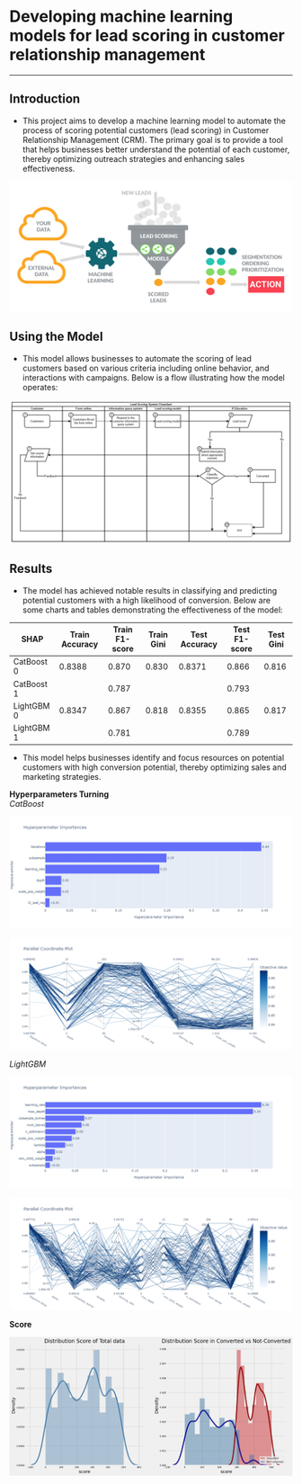 # Developing machine learning models for lead scoring in customer relationship management
---
## Introduction
- This project aims to develop a machine learning model to automate the process of scoring potential customers (lead scoring) in Customer Relationship Management (CRM). The primary goal is to provide a tool that helps businesses better understand the potential of each customer, thereby optimizing outreach strategies and enhancing sales effectiveness.

<p align="center">
  <img src="image2/predictive_lead_scoring_flow-1.png" />
</p>

## Using the Model
- This model allows businesses to automate the scoring of lead customers based on various criteria including online behavior, and interactions with campaigns. Below is a flow illustrating how the model operates:

<p align="center">
  <img src="image2/Flowchart and Database - Lead Scoring Model-Flowchart_Lead_score.drawio.png" />
</p>


## Results
- The model has achieved notable results in classifying and predicting potential customers with a high likelihood of conversion. Below are some charts and tables demonstrating the effectiveness of the model:

| SHAP       | Train Accuracy | Train F1-score | Train Gini | Test Accuracy | Test F1-score | Test Gini |
|------------|----------------|----------------|------------|---------------|---------------|-----------|
| CatBoost 0 | 0.8388         | 0.870          | 0.830      | 0.8371        | 0.866         | 0.816     |
| CatBoost 1 |                | 0.787          |            |               | 0.793         |           |
| LightGBM 0 | 0.8347         | 0.867          | 0.818      | 0.8355        | 0.865         | 0.817     |
| LightGBM 1 |                | 0.781          |            |               | 0.789         |           |


- This model helps businesses identify and focus resources on potential customers with high conversion potential, thereby optimizing sales and marketing strategies.

**Hyperparameters Turning**  
_CatBoost_
<p align="center">
  <img src="image2/hyper_cb_1.png" />
</p>
<p align="center">
  <img src="image2/hyper_cb_2.png" />
</p>

_LightGBM_
<p align="center">
  <img src="image2/hyper_lgb_1.png" />
</p>
<p align="center">
  <img src="image2/hyper_lgb_2.png" />
</p>

**Score**

<p align="center">
  <img src="image/score.png" />
</p>
